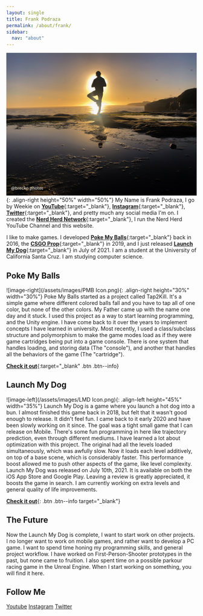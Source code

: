```yaml
---
layout: single
title: Frank Podraza
permalink: /about/frank/
sidebar:
  nav: "about"
---
```

![image-right](/assets/images/frank.jpg){: .align-right height="50%" width="50%"}
My Name is Frank Podraza, I go by Weekie on [**YouTube**](https://www.youtube.com/channel/UCqR1s3Jy4bRMN9c5XGLuLOQ){:target="_blank"}, [**Instagram**](https://www.instagram.com/weekie_nhn/){:target="_blank"}, [**Twitter**](https://twitter.com/Weekie_NHN){:target="_blank"}, and pretty much any social media I'm on. I created the [**Nerd Herd Network**](/about/){:target="_blank"}, I run the Nerd Herd YouTube Channel and this website.

I like to make games. I developed [**Poke My Balls**](/poke-my-balls/){:target="_blank"} back in 2016, the [**CSGO Prop**](/projects/csgo-prop/){:target="_blank"} in 2019, and I just released [**Launch My Dog**](/launch-my-dog/){:target="_blank"} in July of 2021. I am a student at the University of California Santa Cruz. I am studying computer science.


## Poke My Balls

![image-right](/assets/images/PMB Icon.png){: .align-right height="30%" width="30%"}
Poke My Balls started as a project called Tap2Kill. It's a simple game where different colored balls fall and you have to tap all of one color, but none of the other colors. My Father came up with the name one day and it stuck. I used this project as a way to start learning programming, and the Unity engine. I have come back to it over the years to implement concepts I have learned in university. Most recently, I used a class/subclass structure and polymorphism to make the game modes load as if they were game cartridges being put into a game console. There is one system that handles loading, and storing data (The "console"), and another that handles all the behaviors of the game (The "cartridge").

[**Check it out**](/projects/poke-my-balls/){:target="_blank" .btn .btn--info}

## Launch My Dog

![image-left](/assets/images/LMD Icon.png){: .align-left height="45%" width="35%"}
Launch My Dog is a game where you launch a hot dog into a bun. I almost finished this game back in 2018, but felt that it wasn't good enough to release. It didn't feel fun. I came back to it early 2020 and have been slowly working on it since. The goal was a tight small game that I can release on Mobile. There's some fun programming in here like trajectory prediction, even through different mediums. I have learned a lot about optimization with this project. The original had all the levels loaded simultaneously, which was awfully slow. Now it loads each level additively, on top of a base scene, which is considerably faster. This performance boost allowed me to push other aspects of the game, like level complexity. Launch My Dog was released on July 10th, 2021. It is available on both the iOS App Store and Google Play. Leaving a review is greatly appreciated, it boosts the game in search. I am currently working on extra levels and general quality of life improvements.

[**Check it out**](/projects/launch-my-dog/){: .btn .btn--info target="_blank"}

## The Future

Now the Launch My Dog is complete, I want to start work on other projects. I no longer want to work on mobile games, and rather want to develop a PC game. I want to spend time honing my programming skills, and general project workflow. I have worked on First-Person-Shooter prototypes in the past, but none came to fruition. I also spent time on a possible parkour racing game in the Unreal Engine. When I start working on something, you will find it here.

## Follow Me

<a href="https://www.youtube.com/channel/UCqR1s3Jy4bRMN9c5XGLuLOQ" class="btn btn--danger">Youtube</a> <a href="https://www.instagram.com/weekie_nhn/" class="btn btn--warning">Instagram</a> <a href="https://twitter.com/Weekie_NHN" class="btn btn--info">Twitter</a>
